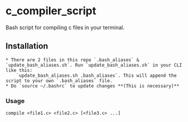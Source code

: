 # c_compiler_script
Bash script for compiling c files in your terminal.

## Installation
	* There are 2 files in this repo `.bash_aliases` & `update_bash_aliases.sh`. Run `update_bash_aliases.sh` in your CLI like this:
		`update_bash_aliases.sh .bash_aliases`. This will append the script to your own `.bash_aliases` file.
	* Do `source ~/.bashrc` to update changes **(This is necessary)**

### Usage
`compile <file1.c> <file2.c> [<file3.c> ...]`
